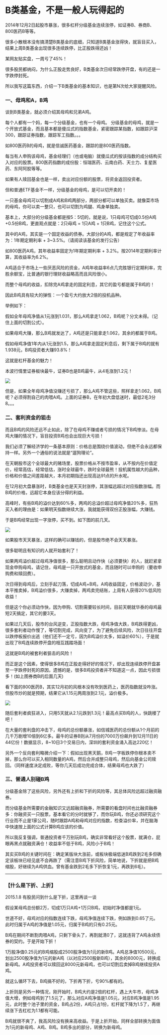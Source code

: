 B类基金，不是一般人玩得起的
===========================

2014年12月2日起股市暴涨，很多杠杆分级基金连续涨停，如证券B、券商B、800医药B等等。

很多小散根本没有搞清楚B类基金的底细，只知道B类基金涨得快，就盲目买入，结果上周B类基金出现很多连续跌停，比正股跌得还凶！

某网友贴实盘，一周亏了45%！

很多股民都纳闷，为什么正股走势良好，B类基金次日经常跌停开盘，有的还是一字跌停封死。

所以我写这篇东西，介绍一下B类基金的基本知识，也是第N次给大家提醒风险。

### 一、母鸡和A，B鸡

谈到B类基金，就必须介绍其母鸡和兄弟A鸡。

每个人都有一个妈，每一个分级基金，也有一个母鸡。
分级基金的母鸡，就是一个开放式基金，而且基本都是傻瓜式的指数基金，紧密跟踪某指数，如跟踪沪深300，跟踪证券指数，跟踪军工指数。。。

如800医药B的母鸡，就是信诚医药基金，跟踪的是800医药指数。

每当有人申购该母鸡，基金经理们（也或电脑）就傻瓜式的按该指数的成分结构买入对应的股票。800医药指数的成份股：恒瑞医药、云南白药、天士力、复星医药、东阿阿胶等等。

如果有人赎回基金也是一样，卖出对应份额的股票，将资金返回投资者。

但和普通ETF基金不一样，分级基金的母鸡，是可以切开卖的！

一只基金母鸡可以切割成A鸡和B鸡两部分，两部分都可以单独买卖。就像菜市场的母鸡，你可以卖一整只，也可以切割为鸡腿、鸡身单独卖。

基本上，大部分的分级基金都是按5：5切的，就是说，1只母鸡可切成0.5份A鸡+0.5份B鸡，更直观点就是：2只母鸡 = 1只A鸡 + 1只B鸡，记住这个公式。

其中的A鸡，其实是一个固定收益的债券。大部分的A鸡，都是规定了年收益率为：1年期定期利率 + 3~3.5%。（请阅读该基金的发行公告）

如800医药A鸡，其年收益率固定为1年期定期利率 + 3.2%。按2014年定期利率计算，其收益率为6.2%。

A鸡适合于市场上一些厌恶风险的资金，A鸡年收益率6点几完胜银行定期利率，完胜余额宝，比普通的银行理财收益略高而且风险很小。

而整个母鸡的收益，扣除完A鸡拿走的固定利息，其它的盈亏都是属于B鸡的！

因此B鸡具有较大的弹性：一个盈亏大约放大2倍的投机品种。

举例如下：

假如全年母鸡净值从1元涨到1.031，那么A鸡拿走1.062，B鸡呢？分文未得。（记住上面的切割公式）。

如果母鸡大赚，那么B鸡就发达了，A鸡还是只能拿走1.062，其余的都属于B鸡。

假如母鸡净值1年内从1元涨到1.5，那么A鸡拿走固定利息后，剩下属于B鸡的就有1.938元，B鸡投资者大赚93.8%！

这就是杠杆基金的魅力！

本波行情里证券板块最牛，证券B也是B鸡最牛，从4毛涨到1.2元！

![](http://biangbiangpic.b0.upaiyun.com/blog/ca2acc0de43bc239205533ffeec1e390.jpg)

但是，如果全年母鸡净值没赚还亏损了，那么A鸡不管这些，照样拿走1.062，B鸡呢？必须得割自己的肉喂A鸡。上面的证券B，在年初大盘低迷时，最低2毛3分8。。。

### 二、套利资金的狙击

而且B鸡的风险还远不止如此，除了在母鸡不赚或者亏损的情况下B鸡惨淡。在母鸡大赚的情况下，盲目投资B鸡也会出现巨大亏损！

我们必须了解经济学的一条基本原则：价格总是围绕价值波动，但绝不会永远都保持一样。另外一个通俗的说法就是“遛狗理论”。

在天朝股市这个全球最大的赌场里，股票价格从不按市盈率，从不按内在价值定价，经常高估，经常低估，涨时全球最牛，跌时全球最熊！投机属性越大的品种，价格和价值之间差距越大，本月初期指还出现高达91点的升水呢。

在12月初大盘暴涨时，B类基金也是天天封涨停，其涨幅远超过对应指数涨幅。而B鸡的价格，远超它本身应该分得的利益。

高峰时，有些B鸡的溢价达到60%多，两鸡的总溢价超过母鸡净值20%多，狂热买入者的理由是：如果明天指数继续大涨，我就能获得双份正股涨幅，大赚钱。

于是B鸡经常出现一字涨停，买不到。如下图的前几天。

![](http://biangbiangpic.b0.upaiyun.com/blog/f7f8ad736fb83c748bb24f1b2acd7920.jpg)

如果股市天天暴涨，这样的确可以赚钱的，但是股市绝不会天天暴涨。

很多聪明且有知识的人就开始套利了！

如果两鸡溢价超过母鸡净值很多，那么聪明且动作快（必须要快）的人，就赶紧拿现金申购母鸡，请记住，母鸡是一只开放式的基金，而且随时可以申购的（要收申购费和赎回费）。

次日得到母鸡后，立刻手起刀落，切成A鸡+B鸡，A鸡收益固定，价格波动少，基本平推卖掉，B鸡溢价很多，大赚卖掉，两鸡卖完结账，上周有人获得20%低风险收益！

但是这个你必须动作快，因为申购、切割需要较长时间，目前天朝就华泰的母鸡最短2天搞定，其它的要3天。

如果过几天后，股市的台风逆变，正股指数大跌，母鸡净值大跌，B鸡跌得更凶，很多套利者动作慢了，等切割完成，风向变了，为了避免后续风险，次日往往开盘以跌停板报价出逃（他们还不一定亏，因为B鸡溢价太多，如溢价60%），于是就出现了B鸡连续跌停开盘的相互践踏场面！

这就是B鸡的被套利者狙击的风险！

而正是这个因素，使得很多B鸡在正股走得好好的情况下，却出现连续跌停开盘甚至一字跌停封死的原因，遗憾的是，很多B鸡投资者并不知道这一点，因此亏损很多！(如上图券商B的后面几天)

看下面的800医药B，其实12月初的风根本没有吹到医药上，医药指数就没咋涨。但股市炒的就是预期，结果它从1.15元两周涨到2.1元，溢价极多。

![](http://biangbiangpic.b0.upaiyun.com/blog/e56cd52a13a7128cc23ad3f347ccccc2.jpg)

随后套利者疯狂进入，只用5天就从2.1元跌到1.3元！最高点买B鸡的人，快跳楼了吧！

在大量的套利盘的冲击下，母鸡的总份额暴涨，如信城医药的总份额从1个月前的几千万剧增10倍到6亿多。最牛的证券B则从7月份的7000万份飙升到12月11日的44亿份！数据显示，8~10日3个交易日内，深圳的套利资金涌入高达220亿！

另外一个反向套利略微介绍一下：假如出现黑天鹅，B鸡一字板跌停你根本卖不掉，那么你可以买入相同数量的A鸡，然后合并成整只母鸡，然后向基金公司赎回。（同样速度决定成败，等你几天后成功完成合体，结果母鸡也大跌了）

### 三、普通人别碰B鸡

分级基金除了这些风险，另外还有上折和下折的风险等，其总体风险远超过融资融券。

而分级基金所需要的金融知识又远超融资融券，所需要的看盘时间也比融资融券多：你融资买一只股票，基本看它的分时就够了，而你玩B鸡，你还必须研究这个行业而不止是1家公司，随时跟踪A鸡和母鸡对应的指数，检查溢价率，并在脑海中快速按上面的公式计算B鸡应该的价值。

所以我反复强调，普通投资者千万别玩B鸡，确实非常看好这个股票，就满仓，屁眼再黑点就融资满仓！收益率不低于B鸡，风险小于B鸡！

其实买B鸡的关键时间在：确定某版块大涨前，或板块极端低迷B鸡跌到2毛多但确定该板块已经见底不会再跌了（需注意B鸡下折风险，简单地说，下折就是把B鸡缩股，好继续为A鸡供血。曾有基金跌到2毛多下折恢复1元，再跌到6毛）。

---

### 【什么是下折、上折】

2015.1.8 有股民问到什么是下折，这里再谈一谈

假设某母鸡总份额2万，切成1万只A鸡+1万只B鸡，初始时净值都是1元。

世道不好，母鸡对应的指数连续下跌，母鸡净值连续下跌，例如跌到0.65了元。此时归属于A鸡的净值是1.05元，归属于B鸡的只有0.25元。

B鸡在期间不断割肉喂A鸡，只剩下骨头了，再割就清0了，这就违背了A鸡永续债券的契约。于是开始下折！

1万股净值0.25元的B鸡缩股成2500股净值为1元的新B鸡。A鸡总净值10500元，划出2500股净值为1元的新A鸡（以对应2500股新B鸡），其余的8000元，转换成新母鸡。A鸡投资者可以赎回这8000元新母鸡，也可以切割后卖掉B鸡继续投资A鸡。

就这么循环下去，B鸡搞不好的，下折再下折，亏90%都有的。

上折则是另外一种情况，刚开始时，B鸡大约是2倍的杠杆，遇上大牛市，母鸡净值大增，例如母鸡到了1.5元了，那么对应A鸡净值是1.05元，对应B鸡净值是1.95元，此时整个池子里的资金，B鸡占2份，A鸡只占1份，杠杆就下降为1.5了，再继续涨下去杠杠为1.1都有可能。

B鸡就很不爽了，我高风险没有换来高收益。于是上折开始，同样全部转换为面值为1元的新母鸡、A鸡、B鸡。B鸡多出的部分，转换为新母鸡。

